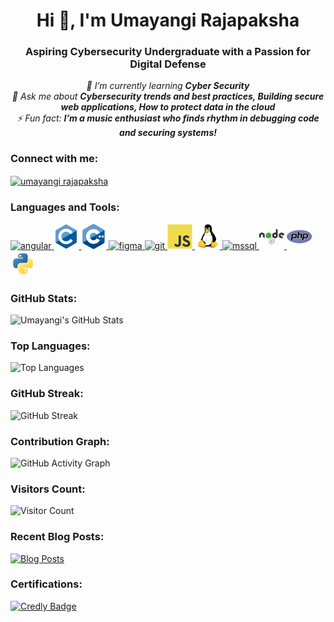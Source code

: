 <h1 align="center">Hi 👋, I'm Umayangi Rajapaksha</h1>
<h3 align="center">Aspiring Cybersecurity Undergraduate with a Passion for Digital Defense</h3>

<p align="center">
  <em>🌱 I’m currently learning <strong>Cyber Security</strong></em><br>
  <em>💬 Ask me about <strong>Cybersecurity trends and best practices, Building secure web applications, How to protect data in the cloud</strong></em><br>
  <em>⚡ Fun fact: <strong>I’m a music enthusiast who finds rhythm in debugging code and securing systems!</strong></em>
</p>

<h3 align="left">Connect with me:</h3>
<p align="left">
  <a href="http://www.linkedin.com/in/umayangi-rajapaksha-51601a2a1" target="blank">
    <img align="center" src="https://raw.githubusercontent.com/rahuldkjain/github-profile-readme-generator/master/src/images/icons/Social/linked-in-alt.svg" alt="umayangi rajapaksha" height="30" width="40" />
  </a>

</p>




<h3 align="left">Languages and Tools:</h3>
<p align="left">
  <a href="https://angular.io" target="_blank" rel="noreferrer">
    <img src="https://angular.io/assets/images/logos/angular/angular.svg" alt="angular" width="40" height="40"/>
  </a>
  <a href="https://www.cprogramming.com/" target="_blank" rel="noreferrer">
    <img src="https://raw.githubusercontent.com/devicons/devicon/master/icons/c/c-original.svg" alt="c" width="40" height="40"/>
  </a>
  <a href="https://www.w3schools.com/cpp/" target="_blank" rel="noreferrer">
    <img src="https://raw.githubusercontent.com/devicons/devicon/master/icons/cplusplus/cplusplus-original.svg" alt="cplusplus" width="40" height="40"/>
  </a>
  <a href="https://www.figma.com/" target="_blank" rel="noreferrer">
    <img src="https://www.vectorlogo.zone/logos/figma/figma-icon.svg" alt="figma" width="40" height="40"/>
  </a>
  <a href="https://git-scm.com/" target="_blank" rel="noreferrer">
    <img src="https://www.vectorlogo.zone/logos/git-scm/git-scm-icon.svg" alt="git" width="40" height="40"/>
  </a>
  <a href="https://developer.mozilla.org/en-US/docs/Web/JavaScript" target="_blank" rel="noreferrer">
    <img src="https://raw.githubusercontent.com/devicons/devicon/master/icons/javascript/javascript-original.svg" alt="javascript" width="40" height="40"/>
  </a>
  <a href="https://www.linux.org/" target="_blank" rel="noreferrer">
    <img src="https://raw.githubusercontent.com/devicons/devicon/master/icons/linux/linux-original.svg" alt="linux" width="40" height="40"/>
  </a>
  <a href="https://www.microsoft.com/en-us/sql-server" target="_blank" rel="noreferrer">
    <img src="https://www.svgrepo.com/show/303229/microsoft-sql-server-logo.svg" alt="mssql" width="40" height="40"/>
  </a>
  <a href="https://nodejs.org" target="_blank" rel="noreferrer">
    <img src="https://raw.githubusercontent.com/devicons/devicon/master/icons/nodejs/nodejs-original-wordmark.svg" alt="nodejs" width="40" height="40"/>
  </a>
  <a href="https://www.php.net" target="_blank" rel="noreferrer">
    <img src="https://raw.githubusercontent.com/devicons/devicon/master/icons/php/php-original.svg" alt="php" width="40" height="40"/>
  </a>
  <a href="https://www.python.org" target="_blank" rel="noreferrer">
    <img src="https://raw.githubusercontent.com/devicons/devicon/master/icons/python/python-original.svg" alt="python" width="40" height="40"/>
  </a>
</p>

<h3 align="left">GitHub Stats:</h3>
<p align="left">
  <img src="https://github-readme-stats.vercel.app/api?username=pomudithaumayangi&show_icons=true&count_private=true&hide=prs&theme=radical&border_radius=10&hide_title=true&bg_color=000000&line_height=40" alt="Umayangi's GitHub Stats" />
</p>

<h3 align="left">Top Languages:</h3>
<p align="left">
  <img src="https://github-readme-stats.vercel.app/api/top-langs?username=pomudithaumayangi&layout=compact&theme=radical&hide_title=true&cache_seconds=86400" alt="Top Languages" />
</p>

<h3 align="left">GitHub Streak:</h3>
<p align="left">
  <img src="https://github-readme-streak-stats.herokuapp.com/?user=pomudithaumayangi&theme=radical" alt="GitHub Streak" />
</p>


<h3 align="left">Contribution Graph:</h3>
<p align="left">
  <img src="https://github-readme-activity-graph.vercel.app/graph?username=pomudithaumayangi&theme=github-dark&hide_title=true&line=2ecc71&area=true&custom_title=Contribution%20Graph&height=150&loop=true" alt="GitHub Activity Graph" />
</p>

<h3 align="left">Visitors Count:</h3>
<p align="left">
  <img src="https://profile-counter.glitch.me/pomudithaumayangi/count.svg" alt="Visitor Count" />
</p>

<h3 align="left">Recent Blog Posts:</h3>
<p align="left">
  <a href="[https://medium.com/@pomudithaumayangi](https://medium.com/@umayangirajapaksha2019/uni-life-b872c84ba236)">
    <img src="https://img.shields.io/badge/Read%20My%20Blog%20Posts-%20-blue?style=for-the-badge&logo=medium&logoColor=white" alt="Blog Posts" />
  </a>
</p>

<h3 align="left">Certifications:</h3>
<p align="left">
<a href="https://www.credly.com/users/umayangi-rajapaksha" target="blank">
  <img src="https://img.shields.io/badge/Certifications-%20-blue?style=for-the-badge&logo=credly&logoColor=white" alt="Credly Badge" />
</a>
</p>

